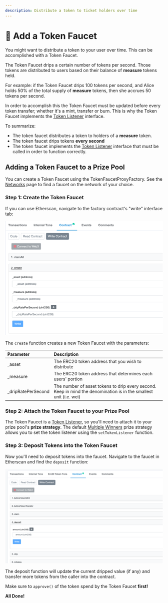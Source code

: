 ```yaml
---
description: Distribute a token to ticket holders over time
---
```


# 🚰 Add a Token Faucet

You might want to distribute a token to your user over time.  This can be accomplished with a Token Faucet.

The Token Faucet drips a certain number of tokens per second.  Those tokens are distributed to users based on their balance of **measure** tokens held.

For example: if the Token Faucet drips 100 tokens per second, and Alice holds 50% of the total supply of **measure** tokens, then she accrues 50 tokens per second.

In order to accomplish this the Token Faucet must be updated before every token transfer; whether it's a mint, transfer or burn.  This is why the Token Faucet implements the [Token Listener](../protocol/tokens/token-listener.md) interface.

To summarize:

* The token faucet distributes a token to holders of a **measure** token.
* The token faucet drips tokens **every second**
* The token faucet implements the [Token Listener](../protocol/tokens/token-listener.md) interface that must be called in order to function correctly.

## Adding a Token Faucet to a Prize Pool

You can create a Token Faucet using the TokenFaucetProxyFactory.  See the [Networks](../networks/) page to find a faucet on the network of your choice.

### Step 1: Create the Token Faucet

If you can use Etherscan, navigate to the factory contract's "write" interface tab:

![Create a new Token Faucet](../.gitbook/assets/screen-shot-2021-03-11-at-2.03.50-pm.png)

The `create` function creates a new Token Faucet with the parameters:

| Parameter | Description |
| :--- | :--- |
| \_asset | The ERC20 token address that you wish to distribute |
| \_measure | The ERC20 token address that determines each users' portion |
| \_dripRatePerSecond | The number of asset tokens to drip every second.  Keep in mind the denomination is in the smallest unit \(i.e. wei\) |

### Step 2: Attach the Token Faucet to your Prize Pool

The Token Faucet is a [Token Listener](../protocol/tokens/token-listener.md), so you'll need to attach it to your prize pool's **prize strategy**.  The default [Multiple Winners](../protocol/prize-strategy/multiple-winners.md) prize strategy allows you to set the token listener using the `setTokenListener` function.

### Step 3: Deposit Tokens into the Token Faucet

Now you'll need to deposit tokens into the faucet.  Navigate to the faucet in Etherscan and find the `deposit` function:

![The Token Faucet deposit\(\) Function](../.gitbook/assets/screen-shot-2021-03-11-at-2.50.55-pm.png)

The deposit function will update the current dripped value \(if any\) and transfer more tokens from the caller into the contract.

Make sure to `approve()` of the token spend by the Token Faucet **first!**

**All Done!**


